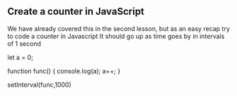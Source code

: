 ## Create a counter in JavaScript

We have already covered this in the second lesson, but as an easy recap try to code a counter in Javascript
It should go up as time goes by in intervals of 1 second


let a = 0;

function func() {
  console.log(a);
  a++;
}

setInterval(func,1000)